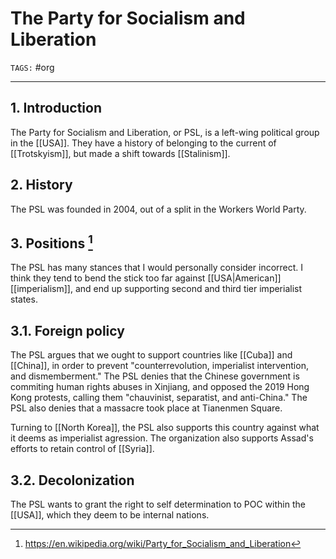 # The Party for Socialism and Liberation
`TAGS:` #org 

---
## 1. Introduction
The Party for Socialism and Liberation, or PSL, is a left-wing political group in the [[USA]]. They have a history of belonging to the current of [[Trotskyism]], but made a shift towards [[Stalinism]]. 

## 2. History
The PSL was founded in 2004, out of a split in the Workers World Party. 

## 3. Positions [^1]
The PSL has many stances that I would personally consider incorrect. I think they tend to bend the stick too far against [[USA|American]] [[imperialism]], and end up supporting second and third tier imperialist states. 

[^1]: https://en.wikipedia.org/wiki/Party_for_Socialism_and_Liberation

## 3.1. Foreign policy
The PSL argues that we ought to support countries like [[Cuba]] and [[China]], in order to prevent "counterrevolution, imperialist intervention, and dismemberment." The PSL denies that the Chinese government is commiting human rights abuses in Xinjiang, and opposed the 2019 Hong Kong protests, calling them "chauvinist, separatist, and anti-China." The PSL also denies that a massacre took place at Tianenmen Square. 

Turning to [[North Korea]], the PSL also supports this country against what it deems as imperialist agression. The organization also supports Assad's efforts to retain control of [[Syria]].

## 3.2. Decolonization
The PSL wants to grant the right to self determination to POC within the [[USA]], which they deem to be internal nations. 
